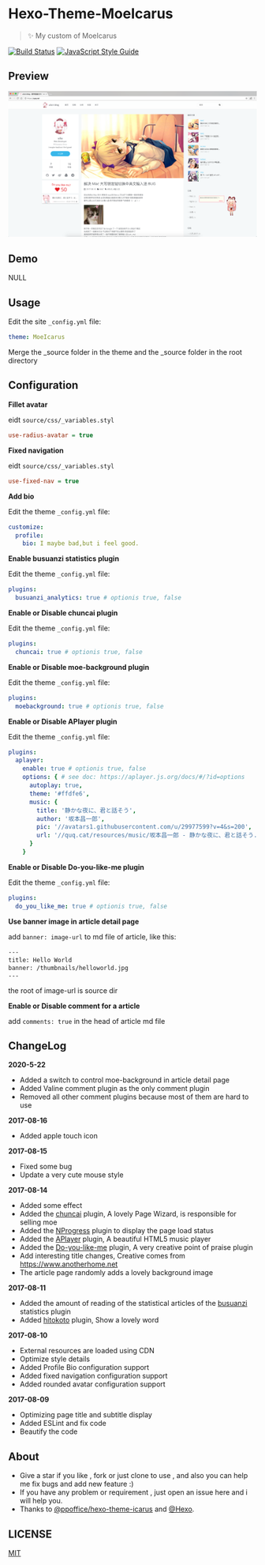# Hexo-Theme-MoeIcarus

> ✨ My custom of MoeIcarus

[![Build Status](https://travis-ci.org/MoeFE/Hexo-Theme-MoeIcarus.svg?branch=master)](https://travis-ci.org/MoeFE/Hexo-Theme-MoeIcarus)
[![JavaScript Style Guide](https://img.shields.io/badge/code_style-standard-brightgreen.svg)](https://standardjs.com)

## Preview

![preview](https://raw.githubusercontent.com/Melonl/Hexo-Theme-MoeIcarus/master/preview.png)

## Demo

NULL

## Usage

Edit the site `_config.yml` file:

```yaml
theme: MoeIcarus
```

Merge the _source folder in the theme and the _source folder in the root directory

## Configuration

**Fillet avatar**

eidt `source/css/_variables.styl`

```ini
use-radius-avatar = true
```

**Fixed navigation**

eidt `source/css/_variables.styl`

```ini
use-fixed-nav = true
```

**Add bio**

Edit the theme `_config.yml` file:

```yaml
customize:
  profile:
    bio: I maybe bad,but i feel good.
```

**Enable busuanzi statistics plugin**

Edit the theme `_config.yml` file:

``` yaml
plugins:
  busuanzi_analytics: true # optionis true, false
```

**Enable or Disable chuncai plugin**

Edit the theme `_config.yml` file:

``` yaml
plugins:
  chuncai: true # optionis true, false
```

**Enable or Disable moe-background plugin**

Edit the theme `_config.yml` file:

``` yaml
plugins:
  moebackground: true # optionis true, false
```

**Enable or Disable APlayer plugin**

Edit the theme `_config.yml` file:

``` yaml
plugins:
  aplayer:
    enable: true # optionis true, false
    options: { # see doc: https://aplayer.js.org/docs/#/?id=options
      autoplay: true,
      theme: '#ffdfe6',
      music: {
        title: '静かな夜に、君と話そう',
        author: '坂本昌一郎',
        pic: '//avatars1.githubusercontent.com/u/29977599?v=4&s=200',
        url: '//quq.cat/resources/music/坂本昌一郎 - 静かな夜に、君と話そう.mp3'
      }
    }
```

**Enable or Disable Do-you-like-me plugin**

Edit the theme `_config.yml` file:

``` yaml
plugins:
  do_you_like_me: true # optionis true, false
```

**Use banner image in article detail page**

add `banner: image-url` to md file of article, like this:
```
---
title: Hello World
banner: /thumbnails/helloworld.jpg
---
```
the root of image-url is source dir

**Enable or Disable comment for a article**

add `comments: true` in the head of article md file


## ChangeLog

**2020-5-22**
* Added a switch to control moe-background in article detail page
* Added Valine comment plugin as the only comment plugin
* Removed all other comment plugins because most of them are hard to use

**2017-08-16**
* Added apple touch icon

**2017-08-15**
* Fixed some bug
* Update a very cute mouse style

**2017-08-14**
* Added some effect
* Added the [chuncai](https://github.com/shalldie/chuncai) plugin, A lovely Page Wizard, is responsible for selling moe
* Added the [NProgress](https://github.com/rstacruz/nprogress) plugin to display the page load status
* Added the [APlayer](https://github.com/MoePlayer/APlayer) plugin, A beautiful HTML5 music player
* Added the [Do-you-like-me](https://github.com/DIYgod/Do-you-like-me) plugin, A very creative point of praise plugin
* Add interesting title changes, Creative comes from https://www.anotherhome.net
* The article page randomly adds a lovely background image

**2017-08-11**
* Added the amount of reading of the statistical articles of the [busuanzi](http://busuanzi.ibruce.info/) statistics plugin
* Added [hitokoto](http://hitokoto.cn/) plugin, Show a lovely word

**2017-08-10**
* External resources are loaded using CDN
* Optimize style details
* Added Profile Bio configuration support
* Added fixed navigation configuration support
* Added rounded avatar configuration support

**2017-08-09**
* Optimizing page title and subtitle display
* Added ESLint and fix code
* Beautify the code

## About

- Give a star if you like , fork or just clone to use , and also you can help me fix bugs and add new feature :)
- If you have any problem or requirement , just open an issue here and i will help you.
- Thanks to [@ppoffice](https://github.com/ppoffice)[/hexo-theme-icarus](https://github.com/ppoffice/hexo-theme-icarus) and [@Hexo](https://hexo.io).

## LICENSE

[MIT](https://github.com/Melonl/Hexo-Theme-MoeIcarus/blob/master/LICENSE)

